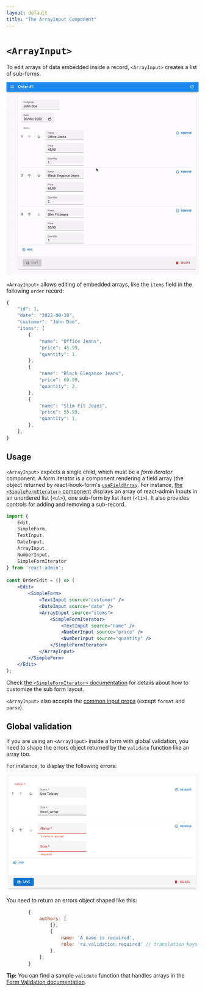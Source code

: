 ```yaml
---
layout: default
title: "The ArrayInput Component"
---
```


# `<ArrayInput>`

To edit arrays of data embedded inside a record, `<ArrayInput>` creates a list of sub-forms.

![ArrayInput](./img/array-input.gif)

`<ArrayInput>` allows editing of embedded arrays, like the `items` field in the following `order` record:

```js
{
    "id": 1,
    "date": "2022-08-30",
    "customer": "John Doe",
    "items": [
        {
            "name": "Office Jeans",
            "price": 45.99,
            "quantity": 1,
        },
        {
            "name": "Black Elegance Jeans",
            "price": 69.99,
            "quantity": 2,
        },
        {
            "name": "Slim Fit Jeans",
            "price": 55.99,
            "quantity": 1,
        },
    ],
}
```

## Usage

`<ArrayInput>` expects a single child, which must be a *form iterator* component. A form iterator is a component rendering a field array (the object returned by react-hook-form's [`useFieldArray`](https://react-hook-form.com/api/usefieldarray). For instance, [the `<SimpleFormIterator>` component](./SimpleFormIterator.md) displays an array of react-admin Inputs in an unordered list (`<ul>`), one sub-form by list item (`<li>`). It also provides controls for adding and removing a sub-record.

```jsx
import { 
    Edit,
    SimpleForm,
    TextInput,
    DateInput,
    ArrayInput,
    NumberInput,
    SimpleFormIterator
} from 'react-admin';

const OrderEdit = () => (
    <Edit>
        <SimpleForm>
            <TextInput source="customer" />
            <DateInput source="date" />
            <ArrayInput source="items">
                <SimpleFormIterator>
                    <TextInput source="name" />
                    <NumberInput source="price" />
                    <NumberInput source="quantity" />
                </SimpleFormIterator>
            </ArrayInput>
        </SimpleForm>
    </Edit>
);
```

Check [the `<SimpleFormIterator>` documentation](./SimpleFormIterator.md) for details about how to customize the sub form layout.

`<ArrayInput>` also accepts the [common input props](./Inputs.md#common-input-props) (except `format` and `parse`).

## Global validation

If you are using an `<ArrayInput>` inside a form with global validation, you need to shape the errors object returned by the `validate` function like an array too.

For instance, to display the following errors:

![ArrayInput global validation](./img/ArrayInput-global-validation.png)

You need to return an errors object shaped like this:

```js
        {
            authors: [
                {},
                {
                    name: 'A name is required', 
                    role: 'ra.validation.required' // translation keys are supported too
                },
            ],
        }
```

**Tip:** You can find a sample `validate` function that handles arrays in the [Form Validation documentation](./Validation.md#global-validation).
